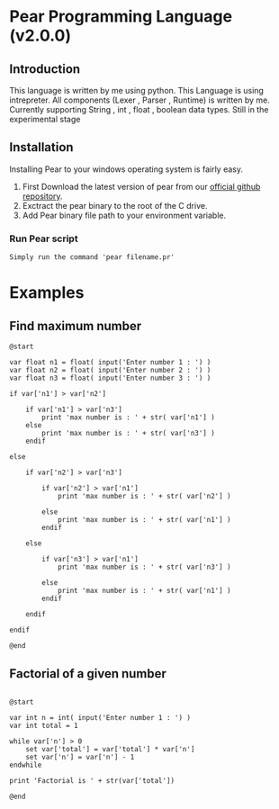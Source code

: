 # Pear Programming Language (v2.0.0)

## Introduction

This language is written by me using python. This Language is using intrepreter. All components (Lexer , Parser , Runtime) is written by me. Currently supporting String , int , float , boolean data types. Still in the experimental stage 

## Installation
Installing Pear to your windows operating system is fairly easy.

1) First Download the latest version of pear from our [official github repository](https://github.com/NaveenDanj/pear-v2/tags).
2) Exctract the pear binary to the root of the C drive.
3) Add Pear binary file path to your environment variable.


### Run Pear script
```
Simply run the command 'pear filename.pr'
```

# Examples

## Find maximum number

```
@start

var float n1 = float( input('Enter number 1 : ') )
var float n2 = float( input('Enter number 2 : ') )
var float n3 = float( input('Enter number 3 : ') )

if var['n1'] > var['n2']

    if var['n1'] > var['n3']
        print 'max number is : ' + str( var['n1'] )
    else
        print 'max number is : ' + str( var['n3'] )
    endif

else

    if var['n2'] > var['n3']

        if var['n2'] > var['n1']
            print 'max number is : ' + str( var['n2'] ) 

        else
            print 'max number is : ' + str( var['n1'] ) 
        endif

    else

        if var['n3'] > var['n1']
            print 'max number is : ' + str( var['n3'] ) 

        else
            print 'max number is : ' + str( var['n1'] ) 
        endif

    endif

endif

@end

```

## Factorial of a given number

```

@start

var int n = int( input('Enter number 1 : ') )
var int total = 1

while var['n'] > 0
    set var['total'] = var['total'] * var['n']
    set var['n'] = var['n'] - 1
endwhile

print 'Factorial is ' + str(var['total'])

@end

```